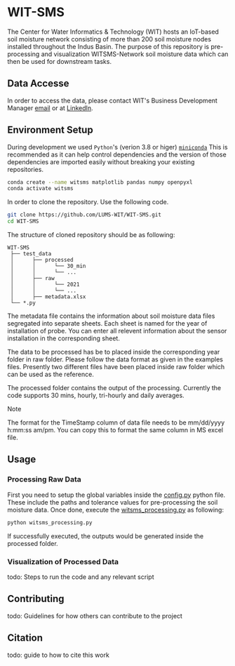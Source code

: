 # WIT-SMS
The Center for Water Informatics & Technology (WIT) hosts an IoT-based soil moisture network consisting of more than 200
soil moisture nodes installed throughout the Indus Basin. The purpose of this repository is pre-processing and visualization WITSMS-Network soil moisture data which can then be used for downstream tasks.

## Data Accesse
In order to access the data, please contact WIT's Business Development Manager [email](mailto:a.abbas@lums.edu.pk) or at [LinkedIn](https://www.linkedin.com/in/ali-akbar-ab924860/). 

## Environment Setup

During development we used `Python`'s (verion 3.8 or higer) [`miniconda`](https://docs.conda.io/en/latest/miniconda.html) This is recommended as it can help control dependencies and the version of those dependencies are imported easily without breaking your existing repositories. 

```bash
conda create --name witsms matplotlib pandas numpy openpyxl
conda activate witsms
```

In order to clone the repository. Use the following code.
```bash
git clone https://github.com/LUMS-WIT/WIT-SMS.git
cd WIT-SMS
```
The structure of cloned repository should be as following:
```
WIT-SMS 
 ├── test_data
 │      ├── processed 
 │      │      └── 30_min
 │      │      └── ...
 │      ├── raw
 │      │      └── 2021
 │      │      └── ...
 │      ├── metadata.xlsx 
 └── *.py
```
The metadata file contains the information about soil moisture data files segregated into separate sheets. Each sheet is named for the year of installation of probe. You can enter all relevent information about the sensor installation in the corresponding sheet. 

The data to be processed has be to placed inside the corresponding year folder in raw folder. Please follow the data format as given in the examples files. Presently two different files have been placed inside raw folder which can be used as the reference. 

The processed folder contains the output of the processing. Currently the code supports 30 mins, hourly, tri-hourly and daily averages.

> [!NOTE]
> The format for the TimeStamp column of data file needs to be mm/dd/yyyy h:mm:ss am/pm. You can copy this to format the same column in MS excel file.

## Usage

### Processing Raw Data
First you need to setup the global variables inside the [config.py](config.py) python file. These include the paths and tolerance values for pre-processing the soil moisture data. Once done, execute the [witsms_processing.py](witsms_processing.py) as following:

```bash
python witsms_processing.py
```
If successfully executed, the outputs would be generated inside the processed folder.

### Visualization of Processed Data
todo: Steps to run the code and any relevant script

## Contributing

todo: Guidelines for how others can contribute to the project

## Citation 

todo: guide to how to cite this work